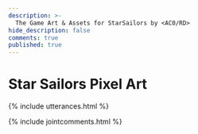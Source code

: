 ```yaml
---
description: >-
  The Game Art & Assets for StarSailors by <AC0/RD>
hide_description: false
comments: true
published: true
---
```


#  Star Sailors Pixel Art

{% include utterances.html %}

{% include jointcomments.html %}
